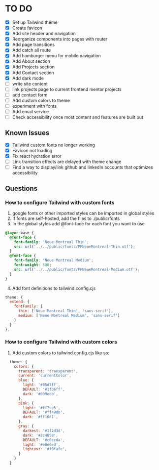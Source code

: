 # TO DO

- [x] Set up Tailwind theme
- [x] Create favicon
- [x] Add site header and navigation
- [x] Reorganize components into pages with router
- [x] Add page transitions
- [x] Add catch all route
- [x] Add hamburger menu for mobile navigation
- [x] Add About section
- [x] Add Projects section
- [x] Add Contact section
- [x] Add dark mode
- [ ] write site content
- [ ] link projects page to current frontend mentor projects
- [ ] add contact form
- [ ] Add custom colors to theme
- [ ] experiment with fonts
- [ ] Add email service
- [ ] Check accessibility once most content and features are built out

## Known Issues

- [x] Tailwind custom fonts no longer working
- [x] Favicon not loading
- [x] Fix react hydration error
- [ ] Link transition effects are delayed with theme change
- [ ] Find a way to display/link github and linkedIn accounts that optimizes accessibility

## Questions

### How to configure Tailwind with custom fonts

1.  google fonts or other imported styles can be imported in global styles
2.  If fonts are self-hosted, add the files to ./public/fonts
3.  In the global styles add @font-face for each font you want to use

```css
@layer-base {
  @font-face {
    font-family: 'Neue Montreal Thin';
    src: url('../../public/fonts/PPNeueMontreal-Thin.otf');
  }
  @font-face {
    font-family: 'Neue Montreal Medium';
    font-weight: 500;
    src: url('../../public/fonts/PPNeueMontreal-Medium.otf');
  }
}
```

4. Add font definitions to tailwind.config.cjs

```js
theme: {
  extend: {
    fontFamily: {
      thin: ['Neue Montreal Thin', 'sans-serif'],
      medium: ['Neue Montreal Medium', 'sans-serif']
    }
  }
},
```

### How to configure Tailwind with custom colors

1. Add custom colors to tailwind.config.cjs like so:

```js
  theme: {
    colors: {
      transparent: 'transparent',
      current: 'currentColor',
      blue: {
        light: '#85d7ff',
        DEFAULT: '#1fb6ff',
        dark: '#009eeb',
      },
      pink: {
        light: '#ff7ce5',
        DEFAULT: '#ff49db',
        dark: '#ff16d1',
      },
      gray: {
        darkest: '#1f2d3d',
        dark: '#3c4858',
        DEFAULT: '#c0ccda',
        light: '#e0e6ed',
        lightest: '#f9fafc',
      }
    }
  }
```
